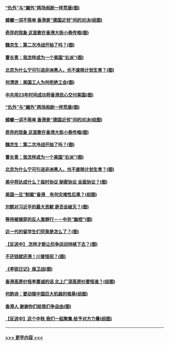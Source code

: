 #### [“仇外”与“媚外”两场闹剧一样荒唐(图)](../pages/p4/907689.md?t=09181155) 
#### [蟑螂一词不简单 香港是“德国近邻”间的对决(组图)](../pages/p4/907618.md?t=09181155) 
#### [奇异的现象 这首歌在香港大街小巷传唱(图)](../pages/p4/907583.md?t=09181155) 
#### [魏京生：第二次冷战开始了吗？(图)](../pages/p4/907581.md?t=09181155) 
#### [曹长青：我怎样成为一个美国“右派”(图)](../pages/p4/907580.md?t=09181155) 
#### [北京为什么宁可引进非洲黑人，也不废除计划生育？(图)](../pages/p4/907577.md?t=09181155) 
#### [何清涟：美国工人为何拒绝工会(图)](../pages/p4/907701.md?t=09181155) 
#### [中共用23年时间成功将香港民心交付美国(图)](../pages/p4/907698.md?t=09181155) 
#### [“仇外”与“媚外”两场闹剧一样荒唐(图)](../pages/p4/907689.md?t=09181155) 
#### [蟑螂一词不简单 香港是“德国近邻”间的对决(组图)](../pages/p4/907618.md?t=09181155) 
#### [奇异的现象 这首歌在香港大街小巷传唱(图)](../pages/p4/907583.md?t=09181155) 
#### [魏京生：第二次冷战开始了吗？(图)](../pages/p4/907581.md?t=09181155) 
#### [曹长青：我怎样成为一个美国“右派”(图)](../pages/p4/907580.md?t=09181155) 
#### [北京为什么宁可引进非洲黑人，也不废除计划生育？(图)](../pages/p4/907577.md?t=09181155) 
#### [美中将达成什么？临时协议 秘密协议 全面协议？(图)](../pages/p4/907576.md?t=09181155) 
#### [美国一旦“制裁”香港　有何灾难性后果？(组图)](../pages/p4/907575.md?t=09181155) 
#### [刘鹤对习近平的最大贡献 是否会破灭？(图)](../pages/p4/907509.md?t=09181155) 
#### [等待被揭穿的反人类罪行－－中共“脑控”(图)](../pages/p4/907167.md?t=09181155) 
#### [这一代的留学生们究竟是怎么了？(图)](../pages/p4/907473.md?t=09181155) 
#### [【反送中】 怎样才能让抗争运动持续下去？(图)](../pages/p4/907466.md?t=09181155) 
#### [不还钱就还港！川普怪招？(图)](../pages/p4/907474.md?t=09181155) 
#### [《李锐日记》保卫战(图)](../pages/p4/907465.md?t=09181155) 
#### [香港高房价怪李嘉诚的话 北上广深高房价要怪谁？(组图)](../pages/p4/907471.md?t=09181155) 
#### [何韵诗：要动摇中国巨大机器的根基(组图)](../pages/p4/907469.md?t=09181155) 
#### [香港人 谢谢你们给我们争自由(图)](../pages/p4/907402.md?t=09181155) 
#### [【反送中】这个中秋 我们一起聚集 给予对方力量(组图)](../pages/p4/907401.md?t=09181155) 

----
#### [ >>> 更早内容 <<< ](../indexes/p4-earlier.md)
